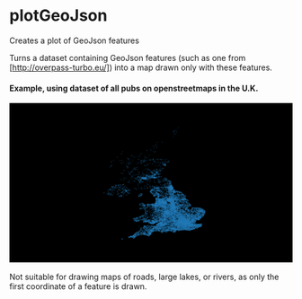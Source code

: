 # plotGeoJson
Creates a plot of GeoJson features

Turns a dataset containing GeoJson features (such as one from [http://overpass-turbo.eu/]) into a map drawn only with these features.

#### Example, using dataset of all pubs on openstreetmaps in the U.K.

![justDots.png](https://github.com/RayElg/plotGeoJson/blob/master/justDots.png?raw=true)

Not suitable for drawing maps of roads, large lakes, or rivers, as only the first coordinate of a feature is drawn.
